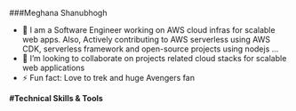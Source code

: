 ###Meghana Shanubhogh

- 🔭 I am a Software Engineer working on AWS cloud infras for scalable web apps. Also, Actively contributing to AWS serverless using AWS CDK,  serverless framework and open-source projects using nodejs ...
- 👯 I’m looking to collaborate on projects related cloud stacks for scalable web applications 
- ⚡ Fun fact: Love to trek and huge Avengers fan

**#Technical Skills & Tools**

